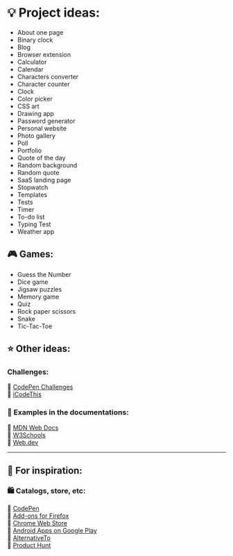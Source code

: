 <!-- Project ideas v.1.2.0 -->

# 💡 Project ideas:

<!-- https://en.wikipedia.org/wiki/English_alphabet#
To know where to insert:
A a B b C c D d E e F f G g H h I i J j K k L l M m N n O o P p Q q R r S s T t U u V v W w X x Y y Z z
-->

- About one page
- Binary clock
- Blog
- Browser extension
- Calculator
- Calendar
- Characters converter
- Сharacter counter
- Clock
- Color picker
- CSS art
- Drawing app
- Password generator
- Personal website
- Photo gallery
- Poll
- Portfolio
- Quote of the day
- Random background
- Random quote
- SaaS landing page
- Stopwatch
- Templates
- Tests
- Timer
- To-do list
- Typing Test
- Weather app

## 🎮 Games:
- Guess the Number
- Dice game
- Jigsaw puzzles
- Memory game
- Quiz
- Rock paper scissors
- Snake
- Tic-Tac-Toe


## ⭐ Other ideas:

### Challenges:
🔗 [CodePen Challenges](https://codepen.io/challenges)  
🔗 [iCodeThis](https://icodethis.com/)  

<!--### Tutorial or lesson:-->

### 📄 Examples in the documentations:
🔗 [MDN Web Docs](https://developer.mozilla.org/en-US/)  
🔗 [W3Schools](https://www.w3schools.com/)  
🔗 [Web.dev](https://web.dev/)  


<!-- https://en.wikipedia.org/wiki/English_alphabet#
To know where to insert:
A a B b C c D d E e F f G g H h I i J j K k L l M m N n O o P p Q q R r S s T t U u V v W w X x Y y Z z
-->
  
---
  
## 🍃 For inspiration:

### 🛍️ Catalogs, store, etc:
🔗 [CodePen](https://codepen.io/)  
🔗 [Add-ons for Firefox](https://addons.mozilla.org/)  
🔗 [Chrome Web Store](https://chromewebstore.google.com/)  
🔗 [Android Apps on Google Play](https://play.google.com/)  
🔗 [AlternativeTo](https://alternativeto.net/browse/all/)  
🔗 [Product Hunt](https://www.producthunt.com/categories)  


